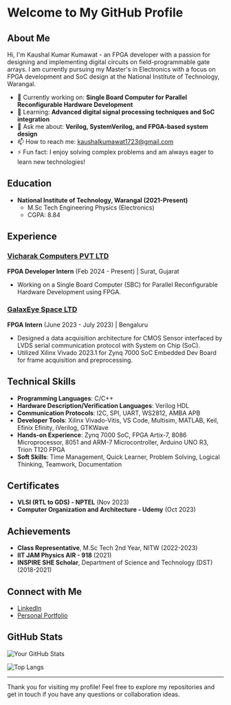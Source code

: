 # Welcome to My GitHub Profile
<!--
![FPGA Banner](https://yourimageurl.com/banner.png)
-->
## About Me

Hi, I'm Kaushal Kumar Kumawat - an FPGA developer with a passion for designing and implementing digital circuits on field-programmable gate arrays. I am currently pursuing my Master's in Electronics with a focus on FPGA development and SoC design at the National Institute of Technology, Warangal. 

- 🔭 Currently working on: **Single Board Computer for Parallel Reconfigurable Hardware Development**
- 🌱 Learning: **Advanced digital signal processing techniques and SoC integration**
- 💬 Ask me about: **Verilog, SystemVerilog, and FPGA-based system design**
- 📫 How to reach me: [kaushalkumawat1723@gmail.com](mailto:kaushalkumawat1723@gmail.com)
- ⚡ Fun fact: I enjoy solving complex problems and am always eager to learn new technologies!

## Education

- **National Institute of Technology, Warangal (2021-Present)**
  - M.Sc Tech Engineering Physics (Electronics)
  - CGPA: 8.84

## Experience

### [Vicharak Computers PVT LTD](https://vicharak.in/)
**FPGA Developer Intern** (Feb 2024 - Present) | Surat, Gujarat
- Working on a Single Board Computer (SBC) for Parallel Reconfigurable Hardware Development using FPGA.

### [GalaxEye Space LTD](https://www.galaxeye.space/)
**FPGA Intern** (June 2023 - July 2023) | Bengaluru
- Designed a data acquisition architecture for CMOS Sensor interfaced by LVDS serial communication protocol with System on Chip (SoC).
- Utilized Xilinx Vivado 2023.1 for Zynq 7000 SoC Embedded Dev Board for frame acquisition and preprocessing.

## Technical Skills

- **Programming Languages**: C/C++
- **Hardware Description/Verification Languages**: Verilog HDL
- **Communication Protocols**: I2C, SPI, UART, WS2812, AMBA APB
- **Developer Tools**: Xilinx Vivado-Vitis, VS Code, Multisim, MATLAB, Keil, Efinix Efinity, iVerilog, GTKWave
- **Hands-on Experience**: Zynq 7000 SoC, FPGA Artix-7, 8086 Microprocessor, 8051 and ARM-7 Microcontroller, Arduino UNO R3, Trion T120 FPGA
- **Soft Skills**: Time Management, Quick Learner, Problem Solving, Logical Thinking, Teamwork, Documentation

## Certificates

- **VLSI (RTL to GDS) - NPTEL** (Nov 2023)
- **Computer Organization and Architecture - Udemy** (Oct 2023)

## Achievements

- **Class Representative**, M.Sc Tech 2nd Year, NITW (2022-2023)
- **IIT JAM Physics AIR - 918** (2021)
- **INSPIRE SHE Scholar**, Department of Science and Technology (DST) (2018-2021)

## Connect with Me

- [LinkedIn](https://www.linkedin.com/in/mrkaushal22/)
- [Personal Portfolio](https://mr-kaushal-22.github.io/My_Portfolio/)

## GitHub Stats

![Your GitHub Stats](https://github-readme-stats.vercel.app/api?username=Mr-Kaushal-22&show_icons=true&theme=radical)

![Top Langs](https://github-readme-stats.vercel.app/api/top-langs/?username=Mr-Kaushal-22&layout=compact&theme=radical)

---

Thank you for visiting my profile! Feel free to explore my repositories and get in touch if you have any questions or collaboration ideas.












<!--
# Hi, I'm Kaushal Kumar Kumawat! 👋

I am a passionate M.Sc Tech Electronics student at NIT Warangal, driven by a curiosity for technology and a love for writing. My journey involves delving into the world of computer hardware, exploring new ideas, and sharing my insights with the community.

![Mr-Kaushal-22's Stats](https://github-readme-stats.vercel.app/api?username=Mr-Kaushal-22&theme=vue-dark&show_icons=true&hide_border=true&count_private=true)

## 🚀 About Me

- 🔭 I'm currently pursuing my Master's in Electronics at NIT Warangal.

<!--
- 📝 I write in-depth, long-form articles on my website [theenthusiast.dev](https://theenthusiast.dev), accumulating over 20k views within just 2 months.
- 🌐 Proud member of the [Hackernoon Blogging Fellowship](https://hackernoon.com/), contributing to the tech community.
- ✍️ Content Writer at [freeCodeCamp](https://www.freecodecamp.org/), gearing up to share valuable insights with the global coding community.

## My Articles
- [JavaScript Engine and Runtime Explained](https://www.freecodecamp.org/news/javascript-engine-and-runtime-explained/)


## Tech Stack
[![My Skills](https://skillicons.dev/icons?i=js,html,css,wasm)](https://skillicons.dev)

## 🌱 Currently Exploring

- 🚀 Learning Full Stack Web Development
  - Exploring the ins and outs of React and Redux for dynamic front-end experiences.
  - Navigating through the world of React Router for seamless page transitions.
  - Styling with Tailwind CSS to create modern and responsive user interfaces.
  - Building server-side applications with Django, a powerful Python web framework.
  - Diving into PostgreSQL for efficient and scalable database management.

 ## 🏆 Achievements

- 🌟 Completed Hacktoberfest 2023 - Contributed to open source projects and celebrated the spirit of collaboration.


## 📬 Get in Touch

- Connect with me on [Twitter](https://twitter.com/introvertedbot)
- Read more of my articles on [theenthusiast.dev](https://theenthusiast.dev)

Thanks for stopping by! Let's connect and explore the fascinating world of technology together. 🚀



<!--

Here are some ideas to get you started:

- 🔭 I’m currently working on ...
- 🌱 I’m currently learning ...
- 👯 I’m looking to collaborate on ...
- 🤔 I’m looking for help with ...
- 💬 Ask me about ...
- 📫 How to reach me: ...
- 😄 Pronouns: ...
- ⚡ Fun fact: ...
-->

<!--
**Mr-Kaushal-22/Mr-Kaushal-22** is a ✨ _special_ ✨ repository because its `README.md` (this file) appears on your GitHub profile.

Here are some ideas to get you started:

- 🔭 I’m currently working on ...
- 🌱 I’m currently learning ...
- 👯 I’m looking to collaborate on ...
- 🤔 I’m looking for help with ...
- 💬 Ask me about ...
- 📫 How to reach me: ...
- 😄 Pronouns: ...
- ⚡ Fun fact: ...
-->
